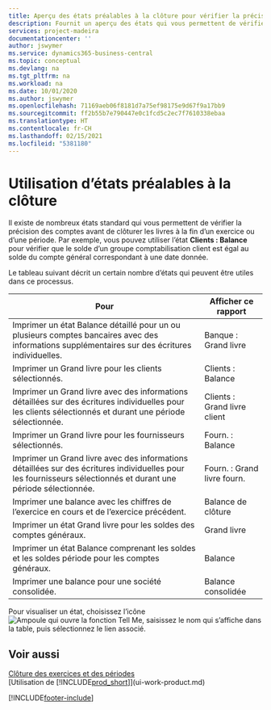 ```yaml
---
title: Aperçu des états préalables à la clôture pour vérifier la précision de compte | Microsoft Docs
description: Fournit un aperçu des états qui vous permettent de vérifier la précision des comptes avant de clôturer les livres à la fin d’un exercice ou d’une période.
services: project-madeira
documentationcenter: ''
author: jswymer
ms.service: dynamics365-business-central
ms.topic: conceptual
ms.devlang: na
ms.tgt_pltfrm: na
ms.workload: na
ms.date: 10/01/2020
ms.author: jswymer
ms.openlocfilehash: 71169aeb06f8181d7a75ef98175e9d67f9a17bb9
ms.sourcegitcommit: ff2b55b7e790447e0c1fcd5c2ec7f7610338ebaa
ms.translationtype: HT
ms.contentlocale: fr-CH
ms.lasthandoff: 02/15/2021
ms.locfileid: "5381180"
---
```

# <a name="using-pre-closing-reports"></a>Utilisation d’états préalables à la clôture
Il existe de nombreux états standard qui vous permettent de vérifier la précision des comptes avant de clôturer les livres à la fin d’un exercice ou d’une période. Par exemple, vous pouvez utiliser l’état **Clients : Balance** pour vérifier que le solde d’un groupe comptabilisation client est égal au solde du compte général correspondant à une date donnée.

Le tableau suivant décrit un certain nombre d’états qui peuvent être utiles dans ce processus.

| Pour | Afficher ce rapport |
| --- | --- |
| Imprimer un état Balance détaillé pour un ou plusieurs comptes bancaires avec des informations supplémentaires sur des écritures individuelles. |Banque : Grand livre |
| Imprimer un Grand livre pour les clients sélectionnés. |Clients : Balance |
| Imprimer un Grand livre avec des informations détaillées sur des écritures individuelles pour les clients sélectionnés et durant une période sélectionnée. |Clients : Grand livre client |
| Imprimer un Grand livre pour les fournisseurs sélectionnés. |Fourn. : Balance |
| Imprimer un Grand livre avec des informations détaillées sur des écritures individuelles pour les fournisseurs sélectionnés et durant une période sélectionnée. |Fourn. : Grand livre fourn. |
| Imprimer une balance avec les chiffres de l’exercice en cours et de l’exercice précédent. |Balance de clôture |
| Imprimer un état Grand livre pour les soldes des comptes généraux. |Grand livre |
| Imprimer un état Balance comprenant les soldes et les soldes période pour les comptes généraux. |Balance |
| Imprimer une balance pour une société consolidée. |Balance consolidée |

Pour visualiser un état, choisissez l’icône ![Ampoule qui ouvre la fonction Tell Me](media/ui-search/search_small.png "Dites-moi ce que vous voulez faire"), saisissez le nom qui s’affiche dans la table, puis sélectionnez le lien associé.

## <a name="see-also"></a>Voir aussi
[Clôture des exercices et des périodes](year-close-years-periods.md)  
[Utilisation de [!INCLUDE[prod_short](includes/prod_short.md)]](ui-work-product.md)



[!INCLUDE[footer-include](includes/footer-banner.md)]